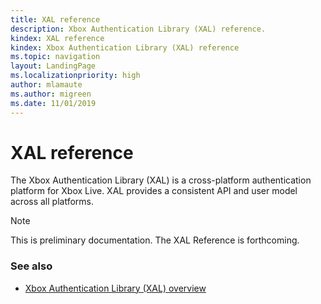 ```yaml
---
title: XAL reference
description: Xbox Authentication Library (XAL) reference.
kindex: XAL reference
kindex: Xbox Authentication Library (XAL) reference
ms.topic: navigation
layout: LandingPage
ms.localizationpriority: high
author: mlamaute
ms.author: migreen
ms.date: 11/01/2019
---
```


# XAL reference

The Xbox Authentication Library (XAL) is a cross-platform authentication platform for Xbox Live.
XAL provides a consistent API and user model across all platforms.

> [!NOTE]
> This is preliminary documentation. The XAL Reference is forthcoming.


<!-- ### In this section

| Article | Description |
|---------|-------------|
| [__](__) | __ |
| [__](__) | __ |
| [__](__) | __ | -->


### See also

* [Xbox Authentication Library (XAL) overview](../../features/identity/auth/auth-mobile-xal/live-xal-overview.md)
